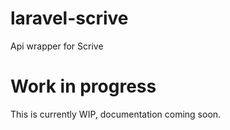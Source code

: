 # laravel-scrive
Api wrapper for Scrive

# Work in progress
This is currently WIP, documentation coming soon.
